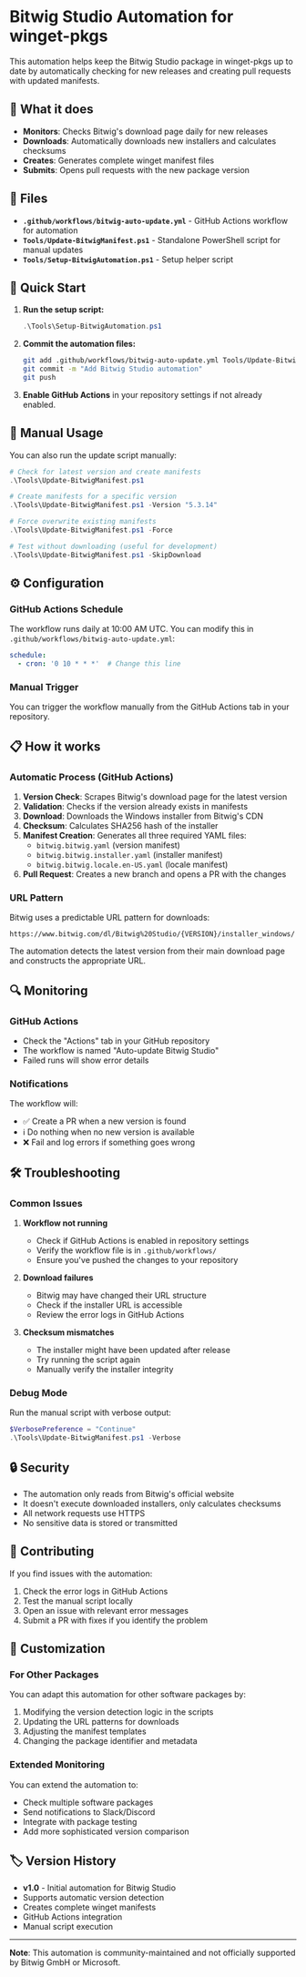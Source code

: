# Bitwig Studio Automation for winget-pkgs

This automation helps keep the Bitwig Studio package in winget-pkgs up to date by automatically checking for new releases and creating pull requests with updated manifests.

## 🤖 What it does

- **Monitors**: Checks Bitwig's download page daily for new releases
- **Downloads**: Automatically downloads new installers and calculates checksums
- **Creates**: Generates complete winget manifest files
- **Submits**: Opens pull requests with the new package version

## 📁 Files

- **`.github/workflows/bitwig-auto-update.yml`** - GitHub Actions workflow for automation
- **`Tools/Update-BitwigManifest.ps1`** - Standalone PowerShell script for manual updates
- **`Tools/Setup-BitwigAutomation.ps1`** - Setup helper script

## 🚀 Quick Start

1. **Run the setup script:**
   ```powershell
   .\Tools\Setup-BitwigAutomation.ps1
   ```

2. **Commit the automation files:**
   ```bash
   git add .github/workflows/bitwig-auto-update.yml Tools/Update-BitwigManifest.ps1
   git commit -m "Add Bitwig Studio automation"
   git push
   ```

3. **Enable GitHub Actions** in your repository settings if not already enabled.

## 🔧 Manual Usage

You can also run the update script manually:

```powershell
# Check for latest version and create manifests
.\Tools\Update-BitwigManifest.ps1

# Create manifests for a specific version
.\Tools\Update-BitwigManifest.ps1 -Version "5.3.14"

# Force overwrite existing manifests
.\Tools\Update-BitwigManifest.ps1 -Force

# Test without downloading (useful for development)
.\Tools\Update-BitwigManifest.ps1 -SkipDownload
```

## ⚙️ Configuration

### GitHub Actions Schedule

The workflow runs daily at 10:00 AM UTC. You can modify this in `.github/workflows/bitwig-auto-update.yml`:

```yaml
schedule:
  - cron: '0 10 * * *'  # Change this line
```

### Manual Trigger

You can trigger the workflow manually from the GitHub Actions tab in your repository.

## 📋 How it works

### Automatic Process (GitHub Actions)

1. **Version Check**: Scrapes Bitwig's download page for the latest version
2. **Validation**: Checks if the version already exists in manifests
3. **Download**: Downloads the Windows installer from Bitwig's CDN
4. **Checksum**: Calculates SHA256 hash of the installer
5. **Manifest Creation**: Generates all three required YAML files:
   - `bitwig.bitwig.yaml` (version manifest)
   - `bitwig.bitwig.installer.yaml` (installer manifest)
   - `bitwig.bitwig.locale.en-US.yaml` (locale manifest)
6. **Pull Request**: Creates a new branch and opens a PR with the changes

### URL Pattern

Bitwig uses a predictable URL pattern for downloads:
```
https://www.bitwig.com/dl/Bitwig%20Studio/{VERSION}/installer_windows/
```

The automation detects the latest version from their main download page and constructs the appropriate URL.

## 🔍 Monitoring

### GitHub Actions

- Check the "Actions" tab in your GitHub repository
- The workflow is named "Auto-update Bitwig Studio"
- Failed runs will show error details

### Notifications

The workflow will:
- ✅ Create a PR when a new version is found
- ℹ️ Do nothing when no new version is available
- ❌ Fail and log errors if something goes wrong

## 🛠️ Troubleshooting

### Common Issues

1. **Workflow not running**
   - Check if GitHub Actions is enabled in repository settings
   - Verify the workflow file is in `.github/workflows/`
   - Ensure you've pushed the changes to your repository

2. **Download failures**
   - Bitwig may have changed their URL structure
   - Check if the installer URL is accessible
   - Review the error logs in GitHub Actions

3. **Checksum mismatches**
   - The installer might have been updated after release
   - Try running the script again
   - Manually verify the installer integrity

### Debug Mode

Run the manual script with verbose output:

```powershell
$VerbosePreference = "Continue"
.\Tools\Update-BitwigManifest.ps1 -Verbose
```

## 🔒 Security

- The automation only reads from Bitwig's official website
- It doesn't execute downloaded installers, only calculates checksums
- All network requests use HTTPS
- No sensitive data is stored or transmitted

## 🤝 Contributing

If you find issues with the automation:

1. Check the error logs in GitHub Actions
2. Test the manual script locally
3. Open an issue with relevant error messages
4. Submit a PR with fixes if you identify the problem

## 📝 Customization

### For Other Packages

You can adapt this automation for other software packages by:

1. Modifying the version detection logic in the scripts
2. Updating the URL patterns for downloads
3. Adjusting the manifest templates
4. Changing the package identifier and metadata

### Extended Monitoring

You can extend the automation to:

- Check multiple software packages
- Send notifications to Slack/Discord
- Integrate with package testing
- Add more sophisticated version comparison

## 🏷️ Version History

- **v1.0** - Initial automation for Bitwig Studio
- Supports automatic version detection
- Creates complete winget manifests
- GitHub Actions integration
- Manual script execution

---

**Note**: This automation is community-maintained and not officially supported by Bitwig GmbH or Microsoft.
